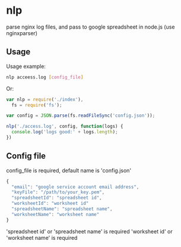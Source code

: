 # nlp
parse nginx log files, and pass to google spreadsheet in node.js (use nginxparser)

Usage
-----

Usage example:

```bash
nlp acceess.log [config_file]
```

Or:

``` javascript
var nlp = require('./index'),
  fs = require('fs');

var config = JSON.parse(fs.readFileSync('config.json'));

nlp('./access.log', config, function(logs) {
  console.log('logs good:' + logs.length);
})

```

Config file
-----
config_file is required, default name is 'config.json'
``` javascript
{
  "email": "google service account email address",
  "keyFile": "/path/to/your_key.pem",
  "spreadsheetId": "spreadsheet id",
  "worksheetId": "worksheet id"
  "spreadsheetName": "spreadsheet name",
  "worksheetName": "worksheet name"
}
``` 
'spreadsheet id' or 'spreadsheet name' is required
'worksheet id' or 'worksheet name' is required
